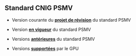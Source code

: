 ## Standard CNIG PSMV

- Version courante du [**projet de révision**](https://github.com/cnigfr/schema-plan-sauvegarde-et-mise-en-valeur/tree/main/standard/standard%20PSMV%20version%20courante%20du%20projet%20de%20r%C3%A9vision) du standard PSMV

- Version [**en vigueur**](https://github.com/cnigfr/schema-plan-sauvegarde-et-mise-en-valeur/tree/main/standard/standard%20PSMV%20version%20en%20vigueur%20publi%C3%A9e) du standard PSMV
    
- Versions [**antérieures**](https://github.com/cnigfr/schema-plan-sauvegarde-et-mise-en-valeur/tree/main/standard/standard%20PSMV%20versions%20ant%C3%A9rieures) du standard PSMV
  
- Versions [**supportées**](https://www.geoportail-urbanisme.gouv.fr/manuals/) par le GPU
